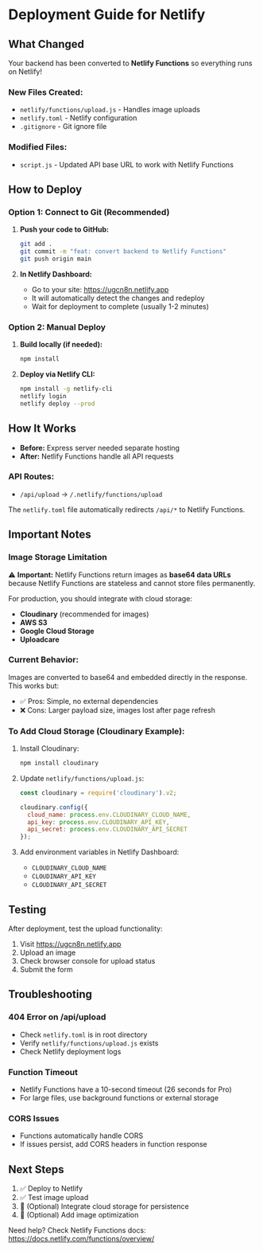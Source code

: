 # Deployment Guide for Netlify

## What Changed

Your backend has been converted to **Netlify Functions** so everything runs on Netlify!

### New Files Created:
- `netlify/functions/upload.js` - Handles image uploads
- `netlify.toml` - Netlify configuration
- `.gitignore` - Git ignore file

### Modified Files:
- `script.js` - Updated API base URL to work with Netlify Functions

## How to Deploy

### Option 1: Connect to Git (Recommended)

1. **Push your code to GitHub:**
   ```bash
   git add .
   git commit -m "feat: convert backend to Netlify Functions"
   git push origin main
   ```

2. **In Netlify Dashboard:**
   - Go to your site: https://ugcn8n.netlify.app
   - It will automatically detect the changes and redeploy
   - Wait for deployment to complete (usually 1-2 minutes)

### Option 2: Manual Deploy

1. **Build locally (if needed):**
   ```bash
   npm install
   ```

2. **Deploy via Netlify CLI:**
   ```bash
   npm install -g netlify-cli
   netlify login
   netlify deploy --prod
   ```

## How It Works

- **Before:** Express server needed separate hosting
- **After:** Netlify Functions handle all API requests

### API Routes:
- `/api/upload` → `/.netlify/functions/upload`

The `netlify.toml` file automatically redirects `/api/*` to Netlify Functions.

## Important Notes

### Image Storage Limitation
⚠️ **Important:** Netlify Functions return images as **base64 data URLs** because Netlify Functions are stateless and cannot store files permanently.

For production, you should integrate with cloud storage:
- **Cloudinary** (recommended for images)
- **AWS S3**
- **Google Cloud Storage**
- **Uploadcare**

### Current Behavior:
Images are converted to base64 and embedded directly in the response. This works but:
- ✅ Pros: Simple, no external dependencies
- ❌ Cons: Larger payload size, images lost after page refresh

### To Add Cloud Storage (Cloudinary Example):

1. Install Cloudinary:
   ```bash
   npm install cloudinary
   ```

2. Update `netlify/functions/upload.js`:
   ```javascript
   const cloudinary = require('cloudinary').v2;

   cloudinary.config({
     cloud_name: process.env.CLOUDINARY_CLOUD_NAME,
     api_key: process.env.CLOUDINARY_API_KEY,
     api_secret: process.env.CLOUDINARY_API_SECRET
   });
   ```

3. Add environment variables in Netlify Dashboard:
   - `CLOUDINARY_CLOUD_NAME`
   - `CLOUDINARY_API_KEY`
   - `CLOUDINARY_API_SECRET`

## Testing

After deployment, test the upload functionality:
1. Visit https://ugcn8n.netlify.app
2. Upload an image
3. Check browser console for upload status
4. Submit the form

## Troubleshooting

### 404 Error on /api/upload
- Check `netlify.toml` is in root directory
- Verify `netlify/functions/upload.js` exists
- Check Netlify deployment logs

### Function Timeout
- Netlify Functions have a 10-second timeout (26 seconds for Pro)
- For large files, use background functions or external storage

### CORS Issues
- Functions automatically handle CORS
- If issues persist, add CORS headers in function response

## Next Steps

1. ✅ Deploy to Netlify
2. ✅ Test image upload
3. 🔄 (Optional) Integrate cloud storage for persistence
4. 🔄 (Optional) Add image optimization

Need help? Check Netlify Functions docs: https://docs.netlify.com/functions/overview/
